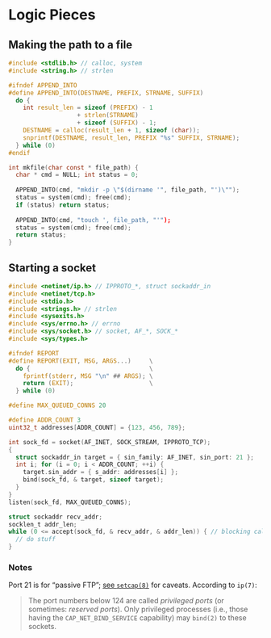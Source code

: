 # Logic Pieces

## Making the path to a file

```c
#include <stdlib.h> // calloc, system
#include <string.h> // strlen

#ifndef APPEND_INTO
#define APPEND_INTO(DESTNAME, PREFIX, STRNAME, SUFFIX)                  \
  do {                                                                  \
    int result_len = sizeof (PREFIX) - 1                                \
                   + strlen(STRNAME)                                    \
                   + sizeof (SUFFIX) - 1;                               \
    DESTNAME = calloc(result_len + 1, sizeof (char));                   \
    snprintf(DESTNAME, result_len, PREFIX "%s" SUFFIX, STRNAME);        \
  } while (0)
#endif

int mkfile(char const * file_path) {
  char * cmd = NULL; int status = 0;
  
  APPEND_INTO(cmd, "mkdir -p \"$(dirname '", file_path, "')\"");
  status = system(cmd); free(cmd);
  if (status) return status;
  
  APPEND_INTO(cmd, "touch ', file_path, "'");
  status = system(cmd); free(cmd);
  return status;
}
```

## Starting a socket

```c
#include <netinet/ip.h> // IPPROTO_*, struct sockaddr_in
#include <netinet/tcp.h>
#include <stdio.h>
#include <strings.h> // strlen
#include <sysexits.h>
#include <sys/errno.h> // errno
#include <sys/socket.h> // socket, AF_*, SOCK_*
#include <sys/types.h>

#ifndef REPORT
#define REPORT(EXIT, MSG, ARGS...)     \
  do {                                 \
    fprintf(stderr, MSG "\n" ## ARGS); \
    return (EXIT);                     \
  } while (0)

#define MAX_QUEUED_CONNS 20

#define ADDR_COUNT 3
uint32_t addresses[ADDR_COUNT] = {123, 456, 789};

int sock_fd = socket(AF_INET, SOCK_STREAM, IPPROTO_TCP);
{ 
  struct sockaddr_in target = { sin_family: AF_INET, sin_port: 21 };
  int i; for (i = 0; i < ADDR_COUNT; ++i) {
    target.sin_addr = { s_addr: addresses[i] };
    bind(sock_fd, & target, sizeof target);
  }
}
listen(sock_fd, MAX_QUEUED_CONNS);

struct sockaddr recv_addr;
socklen_t addr_len;
while (0 <= accept(sock_fd, & recv_addr, & addr_len)) { // blocking call
  // do stuff
}
```

### Notes

Port 21 is for “passive FTP”; [see `setcap(8)`](https://stackoverflow.com/a/414258/8617859) for caveats. According to `ip(7)`:

> The port numbers below 124 are called *privileged ports* (or sometimes: *reserved ports*). Only privileged processes (i.e., those having the `CAP_NET_BIND_SERVICE` capability) may `bind(2)` to these sockets.